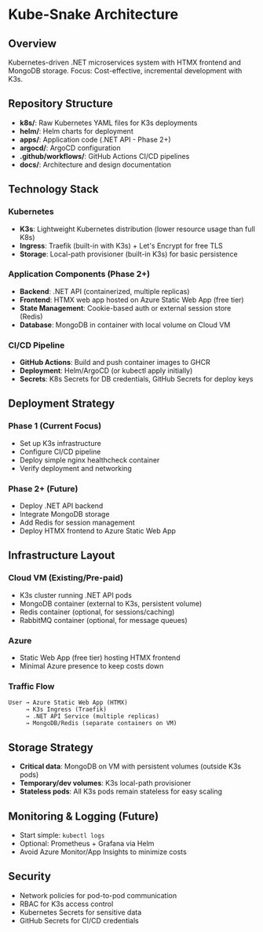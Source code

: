 # Kube-Snake Architecture

## Overview
Kubernetes-driven .NET microservices system with HTMX frontend and MongoDB storage.
Focus: Cost-effective, incremental development with K3s.

## Repository Structure
- **k8s/**: Raw Kubernetes YAML files for K3s deployments
- **helm/**: Helm charts for deployment
- **apps/**: Application code (.NET API - Phase 2+)
- **argocd/**: ArgoCD configuration
- **.github/workflows/**: GitHub Actions CI/CD pipelines
- **docs/**: Architecture and design documentation

## Technology Stack

### Kubernetes
- **K3s**: Lightweight Kubernetes distribution (lower resource usage than full K8s)
- **Ingress**: Traefik (built-in with K3s) + Let's Encrypt for free TLS
- **Storage**: Local-path provisioner (built-in K3s) for basic persistence

### Application Components (Phase 2+)
- **Backend**: .NET API (containerized, multiple replicas)
- **Frontend**: HTMX web app hosted on Azure Static Web App (free tier)
- **State Management**: Cookie-based auth or external session store (Redis)
- **Database**: MongoDB in container with local volume on Cloud VM

### CI/CD Pipeline
- **GitHub Actions**: Build and push container images to GHCR
- **Deployment**: Helm/ArgoCD (or kubectl apply initially)
- **Secrets**: K8s Secrets for DB credentials, GitHub Secrets for deploy keys

## Deployment Strategy

### Phase 1 (Current Focus)
- Set up K3s infrastructure
- Configure CI/CD pipeline
- Deploy simple nginx healthcheck container
- Verify deployment and networking

### Phase 2+ (Future)
- Deploy .NET API backend
- Integrate MongoDB storage
- Add Redis for session management
- Deploy HTMX frontend to Azure Static Web App

## Infrastructure Layout

### Cloud VM (Existing/Pre-paid)
- K3s cluster running .NET API pods
- MongoDB container (external to K3s, persistent volume)
- Redis container (optional, for sessions/caching)
- RabbitMQ container (optional, for message queues)

### Azure
- Static Web App (free tier) hosting HTMX frontend
- Minimal Azure presence to keep costs down

### Traffic Flow
```
User → Azure Static Web App (HTMX) 
     → K3s Ingress (Traefik) 
     → .NET API Service (multiple replicas) 
     → MongoDB/Redis (separate containers on VM)
```

## Storage Strategy
- **Critical data**: MongoDB on VM with persistent volumes (outside K3s pods)
- **Temporary/dev volumes**: K3s local-path provisioner
- **Stateless pods**: All K3s pods remain stateless for easy scaling

## Monitoring & Logging (Future)
- Start simple: `kubectl logs`
- Optional: Prometheus + Grafana via Helm
- Avoid Azure Monitor/App Insights to minimize costs

## Security
- Network policies for pod-to-pod communication
- RBAC for K3s access control
- Kubernetes Secrets for sensitive data
- GitHub Secrets for CI/CD credentials